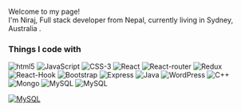 <p>Welcome to my page! </br> I'm Niraj, Full stack developer from Nepal, currently living in Sydney, Australia </b>. </p>
<h3>Things I code with</h3>
<p>
    <img alt="html5" src="https://img.shields.io/badge/-HTML5-E34F26?style=flat-square&logo=html5&logoColor=white" />
    <img alt="JavaScript" src="https://img.shields.io/badge/javascript-%23323330.svg?style=for-the-badge&logo=javascript&logoColor=%23F7DF1E" />
     <img alt="CSS-3" src="https://img.shields.io/badge/css3-%231572B6.svg?style=for-the-badge&logo=css3&logoColor=white" />
     <img alt="React" src="https://img.shields.io/badge/react-%2320232a.svg?style=for-the-badge&logo=react&logoColor=%2361DAFB" />
     <img alt="React-router" src="https://img.shields.io/badge/React_Router-CA4245?style=for-the-badge&logo=react-router&logoColor=white" />
     <img alt="Redux" src="https://img.shields.io/badge/redux-%23593d88.svg?style=for-the-badge&logo=redux&logoColor=white" />
    <img alt="React-Hook" src="https://img.shields.io/badge/React%20Hook%20Form-%23EC5990.svg?style=for-the-badge&logo=reacthookform&logoColor=white" />
    <img alt="Bootstrap" src="https://img.shields.io/badge/bootstrap-%23563D7C.svg?style=for-the-badge&logo=bootstrap&logoColor=white)" />
    <img alt="Express" src="https://img.shields.io/badge/express.js-%23404d59.svg?style=for-the-badge&logo=express&logoColor=%2361DAFB" />
    <img alt="Java" src="https://img.shields.io/badge/java-%23ED8B00.svg?style=for-the-badge&logo=java&logoColor=white" />
      <img alt="WordPress" src="https://img.shields.io/badge/WordPress-%23117AC9.svg?style=for-the-badge&logo=WordPress&logoColor=white" />
      <img alt="C++" src="https://img.shields.io/badge/c++-%2300599C.svg?style=for-the-badge&logo=c%2B%2B&logoColor=white" />
      <img alt="Mongo" src="https://img.shields.io/badge/MongoDB-%234ea94b.svg?style=for-the-badge&logo=mongodb&logoColor=white" />
      <img alt="MySQL" src="https://img.shields.io/badge/mysql-%2300f.svg?style=for-the-badge&logo=mysql&logoColor=white" />
    <img alt="MySQL" src="https://img.shields.io/badge/node.js-6DA55F?style=for-the-badge&logo=node.js&logoColor=white" />
    
  
</p>
<p>
  <a href src="https://nirajtimila.com.np/">
 <img alt="MySQL" src="https://img.shields.io/badge/Check%20my%20website-%2341BDF5.svg?style=for-the-badge" />
</a>
 </p>
